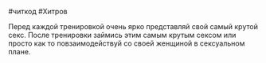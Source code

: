 #читкод #Хитров 

Перед каждой тренировкой очень ярко представляй свой самый крутой секс. После тренировки займись этим самым крутым сексом или просто как то повзаимодействуй со своей женщиной в сексуальном плане. 